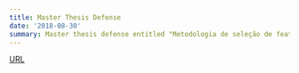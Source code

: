 ```yaml
---
title: Master Thesis Defense
date: '2018-08-30'
summary: Master thesis defense entitled "Metodologia de seleção de features não supervisionada para clustering em conjunto de dados de alta dimensionalidade"
---
```


[URL](https://repositorio.ufpe.br/handle/123456789/33642)
